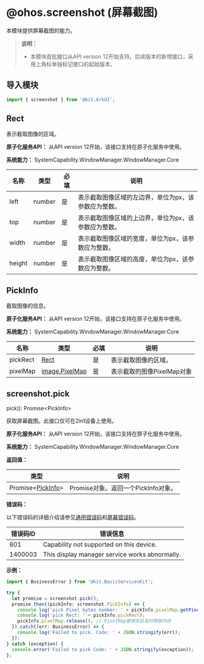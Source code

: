 # @ohos.screenshot (屏幕截图)

本模块提供屏幕截图的能力。

>  **说明：**
>
> - 本模块首批接口从API version 12开始支持。后续版本的新增接口，采用上角标单独标记接口的起始版本。

## 导入模块

```ts
import { screenshot } from '@kit.ArkUI';
```

## Rect

表示截取图像的区域。

**原子化服务API：** 从API version 12开始，该接口支持在原子化服务中使用。

**系统能力：** SystemCapability.WindowManager.WindowManager.Core

| 名称 | 类型   | 必填 | 说明                                                         |
| ------ | ------ | ---- | ------------------------------------------------------------ |
| left   | number | 是   | 表示截取图像区域的左边界，单位为px，该参数应为整数。 |
| top    | number | 是   | 表示截取图像区域的上边界，单位为px，该参数应为整数。 |
| width  | number | 是   | 表示截取图像区域的宽度，单位为px，该参数应为整数。 |
| height | number | 是   | 表示截取图像区域的高度，单位为px，该参数应为整数。 |

## PickInfo

截取图像的信息。

**原子化服务API：** 从API version 12开始，该接口支持在原子化服务中使用。

**系统能力：** SystemCapability.WindowManager.WindowManager.Core


| 名称                 | 类型          | 必填 | 说明                                                         |
| -------------------- | ------------- | ---- | ------------------------------------------------------------ |
| pickRect             | [Rect](#rect) | 是   | 表示截取图像的区域。                       |
| pixelMap             | [image.PixelMap](../apis-image-kit/js-apis-image.md#pixelmap7)  | 是   | 表示截取的图像PixelMap对象 |

## screenshot.pick

pick(): Promise&lt;PickInfo&gt;

获取屏幕截图。此接口仅可在2in1设备上使用。

**原子化服务API：** 从API version 12开始，该接口支持在原子化服务中使用。

**系统能力：** SystemCapability.WindowManager.WindowManager.Core

**返回值：**

| 类型                          | 说明                                            |
| ----------------------------- | ----------------------------------------------- |
| Promise&lt;[PickInfo](#pickinfo)&gt; | Promise对象。返回一个PickInfo对象。 |

**错误码：**

以下错误码的详细介绍请参见[通用错误码](../errorcode-universal.md)和[屏幕错误码](errorcode-display.md)。

| 错误码ID | 错误信息 |
| ------- | ----------------------- |
| 801 | Capability not supported on this device. |
| 1400003 | This display manager service works abnormally. |

**示例：**

```ts
import { BusinessError } from '@kit.BasicServicesKit';

try {
  let promise = screenshot.pick();
  promise.then((pickInfo: screenshot.PickInfo) => {
    console.log('pick Pixel bytes number: ' + pickInfo.pixelMap.getPixelBytesNumber());
    console.log('pick Rect: ' + pickInfo.pickRect);
    pickInfo.pixelMap.release(); // PixelMap使用完后及时释放内存
  }).catch((err: BusinessError) => {
    console.log('Failed to pick. Code: ' + JSON.stringify(err));
  });
} catch (exception) {
  console.error('Failed to pick Code: ' + JSON.stringify(exception));
};
```
